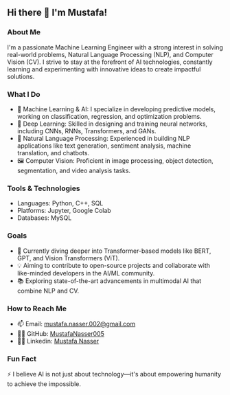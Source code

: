 ## Hi there 👋 I'm Mustafa!

### About Me
I'm a passionate Machine Learning Engineer with a strong interest in solving real-world problems, Natural Language Processing (NLP), and Computer Vision (CV). I strive to stay at the forefront of AI technologies, constantly learning and experimenting with innovative ideas to create impactful solutions.

### What I Do
- 🔭 Machine Learning & AI: I specialize in developing predictive models, working on classification, regression, and optimization problems.
- 🤖 Deep Learning: Skilled in designing and training neural networks, including CNNs, RNNs, Transformers, and GANs.
- 📝 Natural Language Processing: Experienced in building NLP applications like text generation, sentiment analysis, machine translation, and chatbots.
- 🖼️ Computer Vision: Proficient in image processing, object detection, segmentation, and video analysis tasks.

### Tools & Technologies
- Languages: Python, C++, SQL
- Platforms: Jupyter, Google Colab
- Databases: MySQL

### Goals
- 🌱 Currently diving deeper into Transformer-based models like BERT, GPT, and Vision Transformers (ViT).
- 💡 Aiming to contribute to open-source projects and collaborate with like-minded developers in the AI/ML community.
- 📚 Exploring state-of-the-art advancements in multimodal AI that combine NLP and CV.

### How to Reach Me
- 📫 Email: [mustafa.nasser.002@gmail.com](mailto:mustafa.nasser.002@gmail.com)
- 🧑‍💻 GitHub: [MustafaNasser005](https://github.com/MustafaNasser005)
- 🧑‍💻 Linkedin: [Mustafa Nasser](https://www.linkedin.com/public-profile/settings?trk=d_flagship3_profile_self_view_public_profile)

### Fun Fact
⚡ I believe AI is not just about technology—it's about empowering humanity to achieve the impossible.
